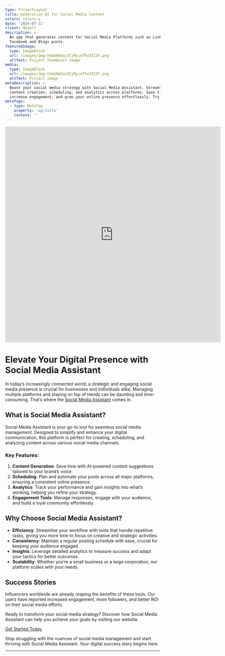```yaml
---
type: ProjectLayout
title: Generative AI for Social Media Content
colors: colors-a
date: '2024-07-11'
client: Myself
description: >-
  An app that generates content for Social Media Platforms such as LinkedIn, X,
  Facebook and Blogs posts.
featuredImage:
  type: ImageBlock
  url: /images/img-V3mU6W3az3CjMyi47Pw7ZIJF.png
  altText: Project thumbnail image
media:
  type: ImageBlock
  url: /images/img-V3mU6W3az3CjMyi47Pw7ZIJF.png
  altText: Project image
metaDescription: >-
  Boost your social media strategy with Social Media Assistant. Streamline
  content creation, scheduling, and analytics across platforms. Save time,
  increase engagement, and grow your online presence effortlessly. Try it today!
metaTags:
  - type: MetaTag
    property: 'og:title'
    content: ''
---
```

<embed src="https://social-media-assistant-production.up.railway.app" width="700" height="700" align="centre">

# Elevate Your Digital Presence with Social Media Assistant

In today’s increasingly connected world, a strategic and engaging social media presence is crucial for businesses and individuals alike. Managing multiple platforms and staying on top of trends can be daunting and time-consuming. That’s where the [Social Media Assistant](https://social-media-assistant-production.up.railway.app/) comes in.

## What is Social Media Assistant?

Social Media Assistant is your go-to tool for seamless social media management. Designed to simplify and enhance your digital communication, this platform is perfect for creating, scheduling, and analyzing content across various social media channels.

### Key Features:

1.  **Content Generation**: Save time with AI-powered content suggestions tailored to your brand’s voice.
2.  **Scheduling**: Plan and automate your posts across all major platforms, ensuring a consistent online presence.
3.  **Analytics**: Track your performance and gain insights into what’s working, helping you refine your strategy.
4.  **Engagement Tools**: Manage responses, engage with your audience, and build a loyal community effortlessly.

## Why Choose Social Media Assistant?

*   **Efficiency**: Streamline your workflow with tools that handle repetitive tasks, giving you more time to focus on creative and strategic activities.
*   **Consistency**: Maintain a regular posting schedule with ease, crucial for keeping your audience engaged.
*   **Insights**: Leverage detailed analytics to measure success and adapt your tactics for better outcomes.
*   **Scalability**: Whether you’re a small business or a large corporation, our platform scales with your needs.

## Success Stories

Influencers worldwide are already reaping the benefits of these tools. Our users have reported increased engagement, more followers, and better ROI on their social media efforts.

Ready to transform your social media strategy? Discover how Social Media Assistant can help you achieve your goals by visiting our website.

[Get Started Today](https://social-media-assistant-production.up.railway.app/)

Stop struggling with the nuances of social media management and start thriving with Social Media Assistant. Your digital success story begins here.

***

